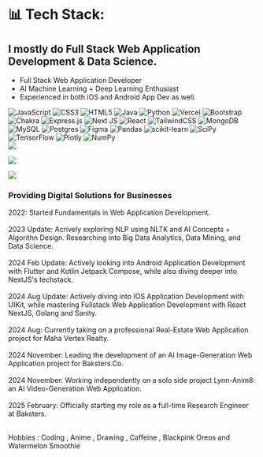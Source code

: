 # 📊 Tech Stack:
## I mostly do Full Stack Web Application Development & Data Science. 
- Full Stack Web Application Developer<br/>
- AI Machine Learning + Deep Learning Enthusiast<br/>
- Experienced in both iOS and Android App Dev as well.<br/>
   
![JavaScript](https://img.shields.io/badge/javascript-%23323330.svg?style=for-the-badge&logo=javascript&logoColor=%23F7DF1E) ![CSS3](https://img.shields.io/badge/css3-%231572B6.svg?style=for-the-badge&logo=css3&logoColor=white) ![HTML5](https://img.shields.io/badge/html5-%23E34F26.svg?style=for-the-badge&logo=html5&logoColor=white) ![Java](https://img.shields.io/badge/java-%23ED8B00.svg?style=for-the-badge&logo=java&logoColor=white) ![Python](https://img.shields.io/badge/python-3670A0?style=for-the-badge&logo=python&logoColor=ffdd54) ![Vercel](https://img.shields.io/badge/vercel-%23000000.svg?style=for-the-badge&logo=vercel&logoColor=white) ![Bootstrap](https://img.shields.io/badge/bootstrap-%23563D7C.svg?style=for-the-badge&logo=bootstrap&logoColor=white) ![Chakra](https://img.shields.io/badge/chakra-%234ED1C5.svg?style=for-the-badge&logo=chakraui&logoColor=white) ![Express.js](https://img.shields.io/badge/express.js-%23404d59.svg?style=for-the-badge&logo=express&logoColor=%2361DAFB) ![Next JS](https://img.shields.io/badge/Next-black?style=for-the-badge&logo=next.js&logoColor=white) ![React](https://img.shields.io/badge/react-%2320232a.svg?style=for-the-badge&logo=react&logoColor=%2361DAFB) ![TailwindCSS](https://img.shields.io/badge/tailwindcss-%2338B2AC.svg?style=for-the-badge&logo=tailwind-css&logoColor=white) ![MongoDB](https://img.shields.io/badge/MongoDB-%234ea94b.svg?style=for-the-badge&logo=mongodb&logoColor=white) ![MySQL](https://img.shields.io/badge/mysql-%2300f.svg?style=for-the-badge&logo=mysql&logoColor=white) ![Postgres](https://img.shields.io/badge/postgres-%23316192.svg?style=for-the-badge&logo=postgresql&logoColor=white) ![Figma](https://img.shields.io/badge/figma-%23F24E1E.svg?style=for-the-badge&logo=figma&logoColor=white) ![Pandas](https://img.shields.io/badge/pandas-%23150458.svg?style=for-the-badge&logo=pandas&logoColor=white) ![scikit-learn](https://img.shields.io/badge/scikit--learn-%23F7931E.svg?style=for-the-badge&logo=scikit-learn&logoColor=white) ![SciPy](https://img.shields.io/badge/SciPy-%230C55A5.svg?style=for-the-badge&logo=scipy&logoColor=%white) ![TensorFlow](https://img.shields.io/badge/TensorFlow-%23FF6F00.svg?style=for-the-badge&logo=TensorFlow&logoColor=white) ![Plotly](https://img.shields.io/badge/Plotly-%233F4F75.svg?style=for-the-badge&logo=plotly&logoColor=white) ![NumPy](https://img.shields.io/badge/numpy-%23013243.svg?style=for-the-badge&logo=numpy&logoColor=white) <br/>
 [![](https://visitcount.itsvg.in/api?id=LynnT-2003&icon=5&color=0)](https://visitcount.itsvg.in)

![](https://github-readme-streak-stats.herokuapp.com/?user=LynnT-2003&theme=dark&hide_border=false)

![](https://github-readme-stats.vercel.app/api/top-langs/?username=LynnT-2003&theme=dark&hide_border=false&include_all_commits=true&count_private=false)  <br/>

### Providing Digital Solutions for Businesses

2022: Started Fundamentals in Web Application Development.<br/><br/>
2023 Update: Acrively exploring NLP using NLTK and AI Concepts + Algorithn Design. Researching into Big Data Analytics, Data Mining, and Data Science.<br/><br/>
2024 Feb Update: Actively looking into Android Application Development with Flutter and Kotlin Jetpack Compose, while also diving deeper into NextJS's techstack.<br/><br/>
2024 Aug Update: Actively diving into IOS Application Development with UIKit, while mastering Fullstack Web Application Development with React NextJS, Golang and Sanity.<br/><br/>
2024 Aug: Currently taking on a professional Real-Estate Web Application project for Maha Vertex Realty.<br/><br/>
2024 November: Leading the development of an AI Image-Generation Web Application project for Baksters.Co.<br/><br/>
2024 November: Working independently on a solo side project Lynn-Anim8: an AI Video-Generation Web Application.<br/><br/>
2025 February: Officially starting my role as a full-time Research Engineer at Baksters.<br/><br/>

Hobbies : Coding ,  Anime ,  Drawing ,  Caffeine ,  Blackpink Oreos and Watermelon Smoothie

